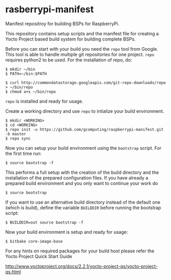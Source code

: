 rasberrypi-manifest
==================

Manifest repositroy for building BSPs for RaspberryPi.

This repository contains setup scripts and the manifest file for creating a Yocto Project based build system for building complete BSPs.

Before you can start with your build you need the `repo` tool from Google. This tool is able
to handle multiple git repositories for one project. `repo` requires python2 to be used.
For the installation of repo, do:

	$ mkdir ~/bin
	$ PATH=~/bin:$PATH

	$ curl http://commondatastorage.googleapis.com/git-repo-downloads/repo > ~/bin/repo
	$ chmod a+x ~/bin/repo

`repo` is installed and ready for usage.

Create a working directory and use `repo` to intialize your build environment.

	$ mkdir <WORKING>
	$ cd <WORKING>
	$ repo init -u https://github.com/gcomputing/raspberrypi-manifest.git -b master
	$ repo sync

Now you can setup your build environment using the `bootstrap` script. For the first time run:

	$ source bootstrap -f

This performs a full setup with the creation of the build directory and the installation of the prepared
configuration files. If you have already a prepared build environment and you only want to continue your
work do

	$ source bootstrap

If you want to use an alternative build directory instead of the default one (which is build), define 
the variable `BUILDDIR` before running the bootstrap script:

	$ BUILDDIR=out source bootstrap -f

Now your build environment is setup and ready for usage:

	$ bitbake core-image-base

For any hints on required packages for your build host please refer the Yocto Project Quick Start Guide

http://www.yoctoproject.org/docs/2.2.1/yocto-project-qs/yocto-project-qs.html
